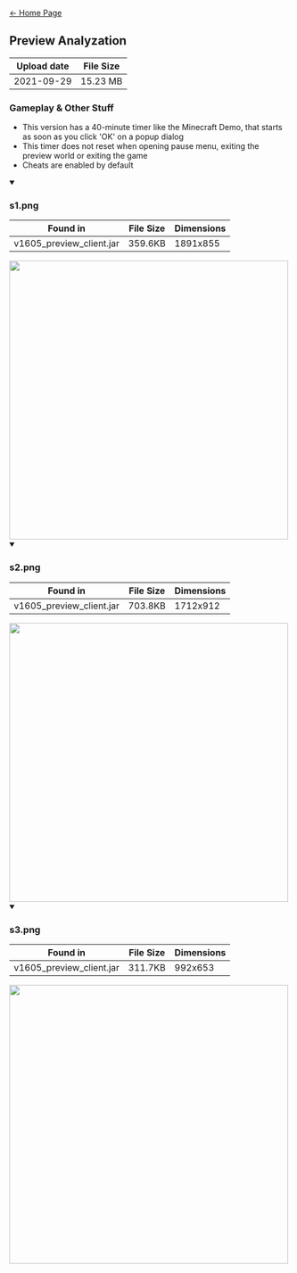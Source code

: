 [← Home Page](../README.md)

## Preview Analyzation
| Upload date  | File Size |
| -----------  | --------- |
| 2021-09-29   | 15.23 MB  |

### Gameplay & Other Stuff
* This version has a 40-minute timer like the Minecraft Demo, that starts as soon as you click 'OK' on a popup dialog
* This timer does not reset when opening pause menu, exiting the preview world or exiting the game
* Cheats are enabled by default

<details open><summary>

### s1.png

| Found in                      | File Size | Dimensions   |
| ----------------------------  | --------- | ------------ |
| v1605_preview_client.jar  | 359.6KB     | 1891x855     |
</summary>
<img src="https://user-images.githubusercontent.com/35247077/172062108-acc02f75-9a4a-448b-90ae-bd51b6f322e9.png" width="500"/>
 
</details>

<details open><summary>

### s2.png

| Found in                      | File Size | Dimensions   |
| ----------------------------  | --------- | ------------ |
| v1605_preview_client.jar  | 703.8KB    | 1712x912     |
</summary>
<img src="https://user-images.githubusercontent.com/35247077/172062244-80547cac-8166-44b4-a477-e90eab5f8acb.png" width="500"/>

</details>

<details open><summary>

### s3.png

| Found in                      | File Size | Dimensions   |
| ----------------------------  | --------- | ------------ |
| v1605_preview_client.jar  | 311.7KB     | 992x653      |
</summary>
<img src="https://user-images.githubusercontent.com/35247077/172062249-a64f6514-6b8c-4aa2-a30d-afc33c2a91f4.png" width="500"/>

</details>
